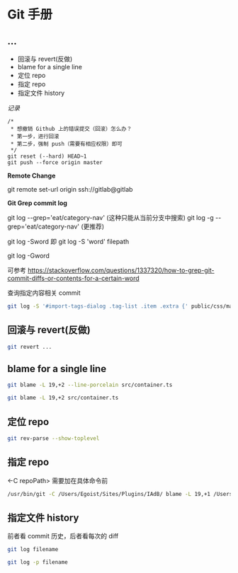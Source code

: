 # Git 手册


## ...

* 回滚与 revert(反做)
* blame for a single line
* 定位 repo
* 指定 repo
* 指定文件 history

*记录*

```shell
/*
 * 想撤销 Github 上的错误提交（回滚）怎么办？
 * 第一步，进行回滚
 * 第二步，强制 push（需要有相应权限）即可
 */
git reset (--hard) HEAD~1
git push --force origin master
```

**Remote Change**

git remote set-url origin ssh://gitlab@gitlab


**Git Grep commit log**

git log --grep='eat/category-nav' (这种只能从当前分支中搜索)
git log -g --grep='eat/category-nav' (更推荐)

git log -Sword 即 git log -S 'word' filepath

git log -Gword

可参考 https://stackoverflow.com/questions/1337320/how-to-grep-git-commit-diffs-or-contents-for-a-certain-word


查询指定内容相关 commit

```sh
git log -S '#import-tags-dialog .tag-list .item .extra {' public/css/main.css
```

## 回滚与 revert(反做)

```sh
git revert ...
```


## blame for a single line

```sh
git blame -L 19,+2 --line-porcelain src/container.ts

git blame -L 19,+2 src/container.ts
```


## 定位 repo

```sh
git rev-parse --show-toplevel
```


## 指定 repo

<-C repoPath> 需要加在具体命令前

```sh
/usr/bin/git -C /Users/Egoist/Sites/Plugins/IAdB/ blame -L 19,+1 /Users/Egoist/Sites/Plugins/IAdB/src/oneForAll/index.js
```


## 指定文件 history

前者看 commit 历史，后者看每次的 diff

```sh
git log filename

git log -p filename
```